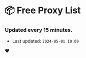 # :package: Free Proxy List
### Updated every 15 minutes.

- Last updated: `2024-05-01 10:09`

:heart:
